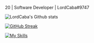 20 | Software Developer | LordCaba#9747

![LordCaba's Github stats](https://github-readme-stats.vercel.app/api?username=LordCaba&theme=highcontrast&show_icons=true&bg_color=1C1B25&title_color=6A97EA&icon_color=BA72CF&text_color=42BD9D&count_private=true)

[![GitHub Streak](https://streak-stats.demolab.com/?user=LordCaba&theme=dark)](https://git.io/streak-stats)

[![My Skills](https://skillicons.dev/icons?i=js,html,css,wasm)](https://skillicons.dev)
